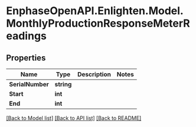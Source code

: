 # EnphaseOpenAPI.Enlighten.Model.MonthlyProductionResponseMeterReadings

## Properties

Name | Type | Description | Notes
------------ | ------------- | ------------- | -------------
**SerialNumber** | **string** |  | 
**Start** | **int** |  | 
**End** | **int** |  | 

[[Back to Model list]](../README.md#documentation-for-models) [[Back to API list]](../README.md#documentation-for-api-endpoints) [[Back to README]](../README.md)

